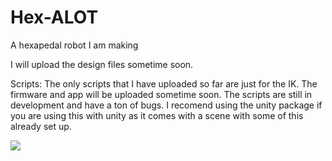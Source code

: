 # Hex-ALOT
A hexapedal robot I am making

I will upload the design files sometime soon.

Scripts:
The only scripts that I have uploaded so far are just for the IK. The firmware and app will be uploaded sometime soon.
The scripts are still in development and have a ton of bugs. I recomend using the unity package if you are using this with unity as it comes with a scene with some of this already set up.

![](https://github.com/JohnMO2/Hex-ALOT/blob/main/IK.gif)
